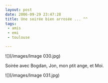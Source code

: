 ```yaml
---
layout: post
date: 2006-09-29 23:47:28
title: Une soirée bien arrosée ... ^^
tags:
 - amis
 - emi
 - toulouse

---
```


![](/images/Image 030.jpg)

Soirée avec Bogdan, Jon, mon ptit ange, et Moi.

![](/images/Image 031.jpg)
